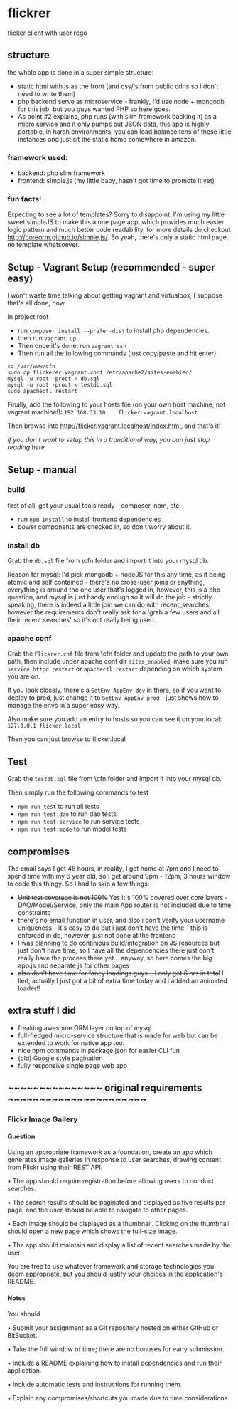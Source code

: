# flickrer
flicker client with user rego

## structure
the whole app is done in a super simple structure:
- static html with js as the front (and css/js from public cdns so I don't need to write them)
- php backend serve as microservice - frankly, I'd use node + mongodb for this job, but you guys wanted PHP so here goes.
- As point #2 explains, php runs (with slim framework backing it) as a micro service and it only pumps out JSON data, this app is highly portable, in harsh environments, you can load balance tens of these little instances and just sit the static home somewhere in amazon. 

### framework used:
- backend: php slim framework
- frontend: simple.js (my little baby, hasn't got time to promote it yet)

### fun facts!
Expecting to see a lot of templates? Sorry to disappoint. I'm using my little sweet simpleJS to make this a one page app, which provides much easier logic pattern and much better code readability, for more details do checkout http://coreorm.github.io/simple.js/. So yeah, there's only a static html page, no template whatsoever.

## Setup - Vagrant Setup (recommended - super easy)
I won't waste time talking about getting vagrant and virtualbox, I suppose that's all done, now.

In project root

- run `composer install --prefer-dist` to install php dependencies.
- then run `vagrant up`
- Then once it's done, run `vagrant ssh`
- Then run all the following commands (just copy/paste and hit enter).

```
cd /var/www/cfn
sudo cp flickerer.vagrant.conf /etc/apache2/sites-enabled/
mysql -u root -proot < db.sql
mysql -u root -proot < testdb.sql
sudo apachectl restart
```

Finally, add the following to your hosts file (on your own host machine, not vagrant machine!):
```192.168.33.10	flicker.vagrant.localhost```

Then browse into http://flicker.vagrant.localhost/index.html, and that's it!

*if you don't want to setup this in a tranditional way, you can just stop reading here*


## Setup - manual

### build
first of all, get your usual tools ready - composer, npm, etc. 
 
- run `npm install` to install frontend dependencies
- bower components are checked in, so don't worry about it.

### install db
Grab the `db.sql` file from \cfn folder and import it into your mysql db.

Reason for mysql: I'd pick mongodb + nodeJS for this any time, as it being atomic and self contained - there's no cross-user joins or anything, everything is around the one user that's logged in, however, this is a php question, and mysql is just handy enough so it will do the job - strictly speaking, there is indeed a little join we can do with recent_searches, however the requirements don't really ask for a 'grab a few users and all their recent searches' so it's not really being used.

### apache conf
Grab the `Flickrer.cnf` file from \cfn folder and update the path to your own path, then include under apache conf dir `sites_enabled`, make sure you run `service httpd restart` or `apachectl restart` depending on which system you are on.

If you look closely, there's a `SetEnv AppEnv dev` in there, so if you want to deploy to prod, just change it to `SetEnv AppEnv prod` - just shows how to manage the envs in a super easy way.

Also make sure you add an entry to hosts so you can see it on your local:
`127.0.0.1 flicker.local`

Then you can just browse to flicker.local

## Test
Grab the `testdb.sql` file from \cfn folder and import it into your mysql db. 

Then simply run the following commands to test
- `npm run test` to run all tests
- `npm run test:dao` to run dao tests
- `npm run test:service` to run service tests
- `npm run test:mode` to run model tests

## compromises
The email says I get 48 hours, in reality, I get home at 7pm and I need to spend time with my 6 year old, so I get around 9pm - 12pm, 3 hours window to code this thingy. So I had to skip a few things:

- <strike>Unit test coverage is not 100%</strike> Yes it's 100% covered over core layers - DAO/Model/Service, only the main App router is not included due to time constraints
- there's no email function in user, and also i don't verify your username uniqueness - it's easy to do but i just don't have the time - this is enforced in db, however, just not done at the frontend
- I was planning to do continious build/integration on JS resources but just don't have time, so I have all the dependencies there just don't really have the process there yet... anyway, so here comes the big app.js and separate js for other pages
- <strike>also don't have time for fancy loadings guys... I only got 6 hrs in total</strike> I lied, actually I just got a bit of extra time today and I added an animated loader!!

## extra stuff I did
- freaking awesome ORM layer on top of mysql
- full-fledged micro-service structure that is made for web but can be extended to work for native app too.
- nice npm commands in package.json for easier CLI fun
- (old) Google style pagination
- fully responsive single page web app


## ~~~~~~~~~~~~~~~ original requirements ~~~~~~~~~~~~~~~~~~~~~~

### Flickr Image Gallery

#### Question

Using an appropriate framework as a foundation, create an app which 
generates image galleries in response to user searches, drawing content 
from Flickr using their REST API.

• The app should require registration before allowing users to conduct searches.

• The search results should be paginated and displayed as five results per page, and the user should be able to navigate to other pages.

• Each image should be displayed as a thumbnail. Clicking on the thumbnail should open a new page which shows the full-size image.

• The app should maintain and display a list of recent searches made by the user. 

You are free to use whatever framework and storage technologies you deem appropriate, but you should justify your choices in the application's README.

#### Notes

You should

• Submit your assignment as a Git repository hosted on either GitHub or BitBucket.

• Take the full window of time; there are no bonuses for early submission.

• Include a README explaining how to install dependencies and run their application.

• Include automatic tests and instructions for running them.

• Explain any compromises/shortcuts you made due to time considerations.

